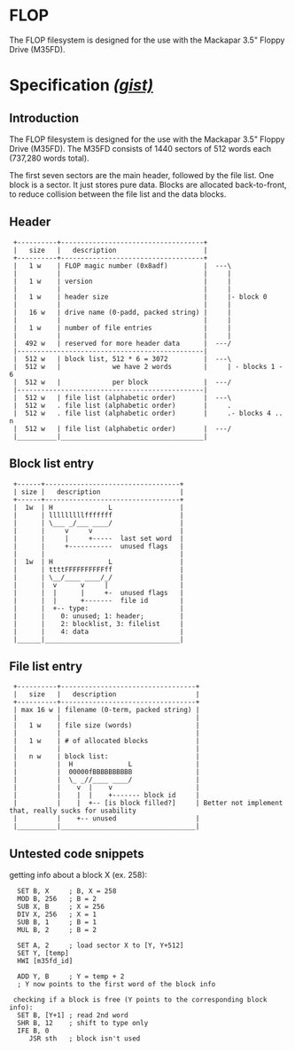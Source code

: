 FLOP
====

The FLOP filesystem is designed for the use with the Mackapar 3.5" Floppy Drive (M35FD).


Specification [*(gist)*](https://gist.github.com/S0lll0s/5446051#file-flop-specification-draft-1)
=============

Introduction
------------
 
The FLOP filesystem is designed for the use with the Mackapar 3.5" Floppy Drive (M35FD).
The M35FD consists of 1440 sectors of 512 words each (737,280 words total).
 
The first seven sectors are the main header, followed by the file list.
One block is a sector. It just stores pure data.
Blocks are allocated back-to-front, to reduce collision between the file list and the data blocks.
 
 
Header
------
```
 +----------+------------------------------------+
 |   size   |   description                      |
 +----------+------------------------------------+
 |   1 w    | FLOP magic number (0x8adf)         |  ---\
 |          |                                    |     |
 |   1 w    | version                            |     |
 |          |                                    |     |
 |   1 w    | header size                        |     |- block 0
 |          |                                    |     |
 |   16 w   | drive name (0-padd, packed string) |     |
 |          |                                    |     |
 |   1 w    | number of file entries             |     |
 |          |                                    |     |
 |  492 w   | reserved for more header data      |  ---/
 |-----------------------------------------------|
 |  512 w   | block list, 512 * 6 = 3072         |  ---\
 |  512 w   |             we have 2 words        |     | - blocks 1 - 6
 |  512 w   |             per block              |  ---/
 |-----------------------------------------------|
 |  512 w   | file list (alphabetic order)       |  ---\
 |  512 w   . file list (alphabetic order)       |     .
 |  512 w   . file list (alphabetic order)       |     .- blocks 4 .. n
 |  512 w   | file list (alphabetic order)       |  ---/
 |__________|____________________________________|
 ``` 
 
Block list entry
----------------
``` 
 +------+----------------------------------+
 | size |   description                    |
 +------+----------------------------------+
 |  1w  | H              L                 |
 |      | lllllllllfffffff                 |
 |      | \___ _/___ ____/                 |
 |      |     v     v                      |
 |      |     |     +-----  last set word  |
 |      |     +-----------  unused flags   |
 |      |                                  |
 |  1w  | H              L                 |
 |      | ttttFFFFFFFFFFff                 |
 |      | \__/____ ____/_/                 |
 |      |  v      v     |                  |
 |      |  |      |     +-  unused flags   |
 |      |  |      +-------  file id        |
 |      |  +-- type:                       |
 |      |    0: unused; 1: header;         |
 |      |    2: blocklist, 3: filelist     |
 |      |    4: data                       |
 |______|__________________________________|
``` 
 
File list entry
---------------
```
 +----------+----------------------------------+
 |   size   |   description                    |
 +----------+----------------------------------+
 | max 16 w | filename (0-term, packed string) |
 |          |                                  |
 |   1 w    | file size (words)                |
 |          |                                  |
 |   1 w    | # of allocated blocks            |
 |          |                                  |
 |   n w    | block list:                      |
 |          |  H              L                |
 |          |  00000fBBBBBBBBBB                |
 |          |  \_ _//____ ____/                |
 |          |    v  |    v                     |
 |          |    |  |    +------- block id     |
 |          |    |  +-- [is block filled?]     | Better not implement that, really sucks for usability
 |          |    +-- unused                    |
 |__________|__________________________________|
 ``` 
 
Untested code snippets
----------------------
 getting info about a block X (ex. 258):
```
  SET B, X     ; B, X = 258
  MOD B, 256   ; B = 2
  SUB X, B     ; X = 256
  DIV X, 256   ; X = 1
  SUB B, 1     ; B = 1
  MUL B, 2     ; B = 2
 
  SET A, 2     ; load sector X to [Y, Y+512]
  SET Y, [temp]
  HWI [m35fd_id]
 
  ADD Y, B     ; Y = temp + 2
  ; Y now points to the first word of the block info
 
 checking if a block is free (Y points to the corresponding block info):
  SET B, [Y+1] ; read 2nd word
  SHR B, 12    ; shift to type only
  IFE B, 0
     JSR sth   ; block isn't used
```